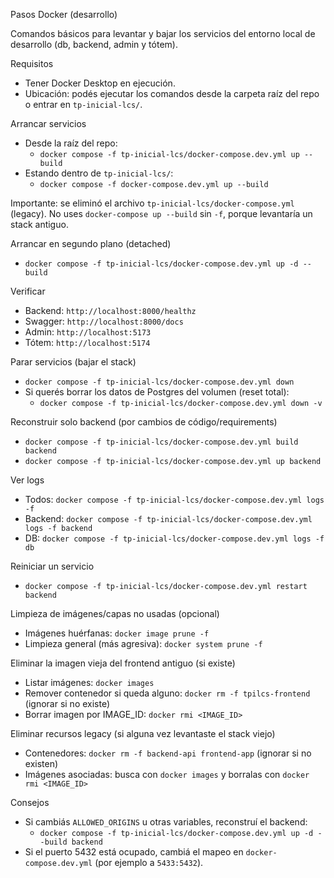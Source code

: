 Pasos Docker (desarrollo)

Comandos básicos para levantar y bajar los servicios del entorno local de desarrollo (db, backend, admin y tótem).

Requisitos
- Tener Docker Desktop en ejecución.
- Ubicación: podés ejecutar los comandos desde la carpeta raíz del repo o entrar en `tp-inicial-lcs/`.

Arrancar servicios
- Desde la raíz del repo:
  - `docker compose -f tp-inicial-lcs/docker-compose.dev.yml up --build`
- Estando dentro de `tp-inicial-lcs/`:
  - `docker compose -f docker-compose.dev.yml up --build`

Importante: se eliminó el archivo `tp-inicial-lcs/docker-compose.yml` (legacy).
No uses `docker-compose up --build` sin `-f`, porque levantaría un stack antiguo.

Arrancar en segundo plano (detached)
- `docker compose -f tp-inicial-lcs/docker-compose.dev.yml up -d --build`

Verificar
- Backend: `http://localhost:8000/healthz`
- Swagger: `http://localhost:8000/docs`
- Admin: `http://localhost:5173`
- Tótem: `http://localhost:5174`

Parar servicios (bajar el stack)
- `docker compose -f tp-inicial-lcs/docker-compose.dev.yml down`
- Si querés borrar los datos de Postgres del volumen (reset total):
  - `docker compose -f tp-inicial-lcs/docker-compose.dev.yml down -v`

Reconstruir solo backend (por cambios de código/requirements)
- `docker compose -f tp-inicial-lcs/docker-compose.dev.yml build backend`
- `docker compose -f tp-inicial-lcs/docker-compose.dev.yml up backend`

Ver logs
- Todos: `docker compose -f tp-inicial-lcs/docker-compose.dev.yml logs -f`
- Backend: `docker compose -f tp-inicial-lcs/docker-compose.dev.yml logs -f backend`
- DB: `docker compose -f tp-inicial-lcs/docker-compose.dev.yml logs -f db`

Reiniciar un servicio
- `docker compose -f tp-inicial-lcs/docker-compose.dev.yml restart backend`

Limpieza de imágenes/capas no usadas (opcional)
- Imágenes huérfanas: `docker image prune -f`
- Limpieza general (más agresiva): `docker system prune -f`

Eliminar la imagen vieja del frontend antiguo (si existe)
- Listar imágenes: `docker images`
- Remover contenedor si queda alguno: `docker rm -f tpilcs-frontend` (ignorar si no existe)
- Borrar imagen por IMAGE_ID: `docker rmi <IMAGE_ID>`

Eliminar recursos legacy (si alguna vez levantaste el stack viejo)
- Contenedores: `docker rm -f backend-api frontend-app` (ignorar si no existen)
- Imágenes asociadas: busca con `docker images` y borralas con `docker rmi <IMAGE_ID>`

Consejos
- Si cambiás `ALLOWED_ORIGINS` u otras variables, reconstruí el backend:
  - `docker compose -f tp-inicial-lcs/docker-compose.dev.yml up -d --build backend`
- Si el puerto 5432 está ocupado, cambiá el mapeo en `docker-compose.dev.yml` (por ejemplo a `5433:5432`).
